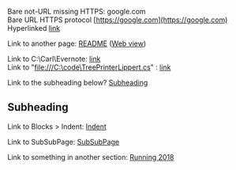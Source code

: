 Bare not-URL missing HTTPS: google.com  
Bare URL HTTPS protocol [https://google.com](https://google.com)  
Hyperlinked [link](https://google.com)
 
Link to another page: [README](README) ([Web view](https://onedrive.live.com/redir?resid=B81B41017C6A63BD%21142271&page=Edit&wd=target%28Section1.one%7Cb632b508-5e5d-7b44-86b4-1911eb14e196%2FREADME%7Ca6015222-d7e5-5c4a-9616-5954b48be14d%2F%29&wdorigin=703&wdpreservelink=1))
 
Link to C:\Carl\Evernote: [link](file:///C:\Carl\Evernote)  
Link to "[file:///C:\code\TreePrinterLippert.cs](file:///C:\code\TreePrinterLippert.cs)" : [link](file:///C:\code\TreePrinterLippert.cs)
 
Link to the subheading below? [Subheading](Links)
 
## Subheading
 
Link to Blocks > Indent: [Indent](Blocks)
 
Link to SubSubPage: [SubSubPage](SubSubPage)
 
Link to something in another section: [Running 2018](Running%202018)